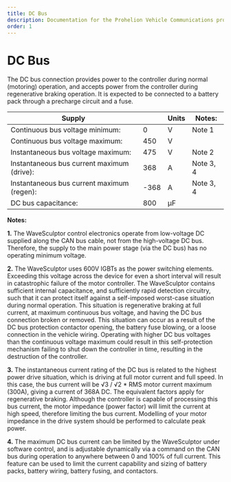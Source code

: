 ```yaml
---
title: DC Bus 
description: Documentation for the Prohelion Vehicle Communications protocol
order: 1
---
```


# DC Bus

The DC bus connection provides power to the controller during normal (motoring) operation, and accepts power from the controller during regenerative braking operation.  It is expected to be connected to a battery pack through a precharge circuit and a fuse.

| Supply                                     |      | Units | Notes:    |
|--------------------------------------------|------|-------|-----------|
| Continuous bus voltage minimum:            | 0    | V     | Note 1    |
| Continuous bus voltage maximum:            | 450  | V     |           |
| Instantaneous bus voltage maximum:	     | 475  | V     | Note 2    |
| Instantaneous bus current maximum (drive): | 368  | A     | Note 3, 4 |
| Instantaneous bus current maximum (regen): | -368 | A     | Note 3, 4 |
| DC bus capacitance:                        | 800  | µF    |           |

__Notes:__

__1.__  The WaveSculptor control electronics operate from low-voltage DC supplied along the CAN bus cable, not from the high-voltage DC bus.  Therefore, the supply to the main power stage (via the DC bus) has no operating minimum voltage.

__2.__  The WaveSculptor uses 600V IGBTs as the power switching elements. Exceeding this voltage across the device for even a short interval will result in catastrophic failure of the motor controller.  The WaveSculptor contains sufficient internal capacitance, and sufficiently rapid detection circuitry, such that it can protect itself against a self-imposed worst-case situation during normal operation.  This situation is regenerative braking at full current, at maximum continuous bus voltage, and having the DC bus connection broken or removed.  This situation can occur as a result of the DC bus protection contactor opening, the battery fuse blowing, or a loose connection in the vehicle wiring. Operating with higher DC bus voltages than the continuous voltage maximum could result in this self-protection mechanism failing to shut down the controller in time, resulting in the destruction of the controller.

__3.__  The instantaneous current rating of the DC bus is related to the highest power drive situation, which is driving at full motor current and full speed.  In this case, the bus current will be √3 / √2 * RMS motor current maximum (300A), giving a  current of 368A DC.  The equivalent factors apply for regenerative braking. Although the controller is capable of processing this bus current, the motor impedance (power factor) will limit the current at high speed, therefore limiting the bus current.  Modelling of your motor impedance in the drive system should be performed to calculate peak power.

__4.__  The maximum DC bus current can be limited by the WaveSculptor under software control, and is adjustable dynamically via a command on the CAN bus during operation to anywhere between 0 and 100% of full current.  This feature can be used to limit the current capability and sizing of battery packs, battery wiring, battery fusing, and contactors.
